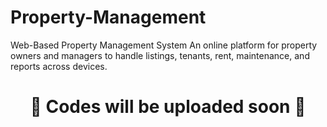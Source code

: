 # Property-Management
Web-Based Property Management System An online platform for property owners and managers to handle listings, tenants, rent, maintenance, and reports across devices.


<h1 align="center">🚧 Codes will be uploaded soon 🚧</h1>

